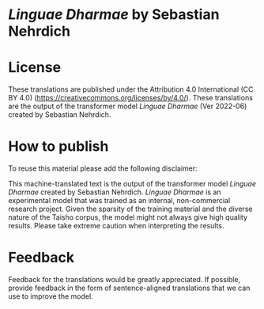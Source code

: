 # *Linguae Dharmae* by Sebastian Nehrdich


# License

These translations are published under the Attribution 4.0 International  (CC BY 4.0) (https://creativecommons.org/licenses/by/4.0/). These translations are the output of the transformer model *Linguae Dharmae* (Ver 2022-06) created by Sebastian Nehrdich.


# How to publish 
To reuse this material please add the following disclaimer: 

This machine-translated text is the output of the transformer model *Linguae Dharmae* created by Sebastian Nehrdich. *Linguae Dharmae* is an experimental model that was trained as an internal, non-commercial research project. Given the sparsity of the training material and the diverse nature of the Taisho corpus, the model might not always give high quality results. Please take extreme caution when interpreting the results.

# Feedback

Feedback for the translations would be greatly appreciated. If possible, provide feedback in the form of sentence-aligned translations that we can use to improve the model.   
